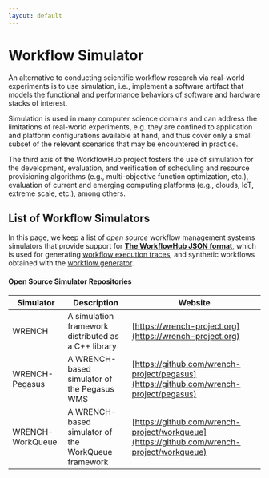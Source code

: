 ```yaml
---
layout: default
---
```


# Workflow Simulator

An alternative to conducting scientific workflow research via real-world 
experiments is to use simulation, i.e., implement a software artifact that 
models the functional and performance behaviors of software and hardware 
stacks of interest. 

Simulation is used in many computer science domains and can address the 
limitations of real-world experiments, e.g. they are confined to application 
and platform configurations available at hand, and thus cover only a small 
subset of the relevant scenarios that may be encountered in practice.

The third axis of the WorkflowHub project fosters the use of simulation for
the development, evaluation, and verification of scheduling and resource 
provisioning algorithms (e.g., multi-objective function optimization, etc.), 
evaluation of current and emerging computing platforms (e.g., clouds, IoT,
extreme scale, etc.), among others.
 

## List of Workflow Simulators

In this page, we keep a list of _open source_ workflow management systems 
simulators that provide support for **[The WorkflowHub JSON format](json.html)**, 
which is used for generating [workflow execution traces](traces.html), and 
synthetic workflows obtained with the [workflow generator](generator.html).

#### Open Source Simulator Repositories

| Simulator | Description | Website |
| --- | --- | --- |
| WRENCH | A simulation framework distributed as a C++ library           | [https://wrench-project.org](https://wrench-project.org)
| WRENCH-Pegasus | A WRENCH-based simulator of the Pegasus WMS           | [https://github.com/wrench-project/pegasus](https://github.com/wrench-project/pegasus)
| WRENCH-WorkQueue | A WRENCH-based simulator of the WorkQueue framework | [https://github.com/wrench-project/workqueue](https://github.com/wrench-project/workqueue)

